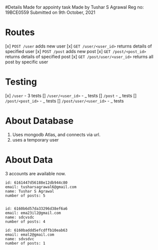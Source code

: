 #Details
Made for appointy task
Made by Tushar S Agrawal
Reg no: 19BCE0559
Submitted on 9th October, 2021

# Routes

[x] `POST /user` adds new user
[x] `GET /user/<user_id>` returns details of specified user
[x] `POST /post` adds new post
[x] `GET /post/<post_id>` returns details of specified post
[x] `GET /post/user/<user_id>` returns all post by specific user

# Testing

[x] `/user` - 3 tests
[] `/user/<user_id>` - _ tests
[] `/post` - _ tests
[] `/post/<post_id>` - _ tests
[] `/post/user/<user_id>` - _ tests

# About Database

1. Uses mongodb Atlas, and connects via url.
2. uses a temporary user

# About Data

3 accounts are available now.

```
id: 6161447d56188e12db944c80
email: tusharsagrawal6@gmail.com
name: Tushar S Agrawal
number of posts: 5


id: 6160b6d57da33296d38ef6a6
email: ema23il2@gmail.com
name: sdcvsdc
number of posts: 4

id: 6160baddd5efcdffb10eab63
email: emal2@gmail.com
name: sdvsdvc
number of posts: 1
```
